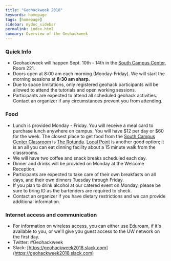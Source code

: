 ```yaml
---
title: "Geohackweek 2018"
keywords: homepage
tags: [homepage]
sidebar: mydoc_sidebar
permalink: index.html
summary: Overview of the Geohackweek
---
```

### Quick Info
- Geohackweek will happen Sept. 10th - 14th in the [South Campus Center](https://www.google.com/maps/place/UW+South+Campus+Center/@47.6495125,-122.3129862,17z/data=!3m1!4b1!4m5!3m4!1s0x549014ec0573d0fd:0x92c36f77d79c29d7!8m2!3d47.6495089!4d-122.3107975), Room 221.
- Doors open at 8:00 am each morning (Monday-Friday). We will start the morning sessions at **8:30 am sharp.**
- Due to space limitations, only registered geohack participants will be allowed to attend the tutorials and open working sessions.
- Participants are expected to attend all scheduled geohack activities. Contact an organizer if any circumstances prevent you from attending.

### Food
- Lunch is provided Monday - Friday. You will receive a meal card to purchase lunch anywhere on campus. You will have $12 per day or $60 for the week. The closest place to get food from the [South Campus Center Classroom](https://www.google.com/maps/place/UW+South+Campus+Center/@47.6495125,-122.3129862,17z/data=!3m1!4b1!4m5!3m4!1s0x549014ec0573d0fd:0x92c36f77d79c29d7!8m2!3d47.6495089!4d-122.3107975) is [The Rotunda](https://www.google.com/maps/place/The+Rotunda/@47.6511327,-122.3127829,17z/data=!3m1!4b1!4m5!3m4!1s0x549014edcc167af3:0xb5ac65b12f1dabaf!8m2!3d47.6511327!4d-122.3105889). [Local Point](https://www.google.com/maps/place/Local+Point/@47.6555201,-122.3171532,17z/data=!3m1!4b1!4m5!3m4!1s0x549014f3b7263aa7:0x9b4a428fed19f0fa!8m2!3d47.6555201!4d-122.3149592) is another good option; it is an all you can eat dinning facility about a 15 minute walk from the classrooms.
- We will have two coffee and snack breaks scheduled each day.
- Dinner and drinks will be provided on Monday at the Welcome Reception.
- Participants are expected to take care of their own breakfasts on all days, and their own dinners Tuesday through Friday.
- If you plan to drink alcohol at our catered event on Monday, please be sure to bring ID as the bartenders are required to check.
- Contact an organizer if you have dietary restrictions and we can provide additional information.

### Internet access and communication
- For information on wireless access, you can either use Eduroam, if it's available to you, or we'll give you guest access to the UW network on the first day.
- Twitter: #Geohackweek
- Slack: [https://geohackweek2018.slack.com](https://geohackweek2018.slack.com)

<!---
### Pre-event preparation:
- Please review our [Code of Conduct](https://github.com/geohackweek/ghw2017/wiki/Code-of-Conduct).
- Please arrive with your laptop ready for tutorial and project work, following our instructions [here](https://geohackweek.github.io/preliminary/). Contact us on Slack (#preliminary_setup) if you have any difficulties. Checklist:
    - [X] Do you have a working local version of Python installed (using conda?).
    - [X] Did you sign up for a Google Earth Engine account?
    - [X] Do you have a GitHub account?
    - [X] Did you successfully spin up a jupyter notebook in [Geohackweek Jupyter Hub](https://jupyterhub.cloudmaven.org/)?
- If you haven't done so already, please add your name to the [Participants List](Participants) page (send information to @emily_keller on slack)
- Review the [Project Guidelines](Project-Guidelines) and begin communicating with organizers and other participants about possible project ideas

--->
